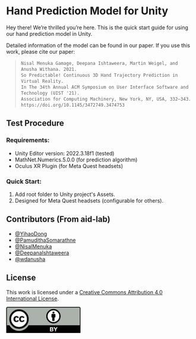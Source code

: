 # Hand Prediction Model for Unity

Hey there! We’re thrilled you’re here. This is the quick start guide for using our hand prediction model in Unity. 

Detailed information of the model can be found in our paper. If you use this work, please cite our paper:

> ```
> Nisal Menuka Gamage, Deepana Ishtaweera, Martin Weigel, and Anusha Withana. 2021.
> So Predictable! Continuous 3D Hand Trajectory Prediction in Virtual Reality.
> In The 34th Annual ACM Symposium on User Interface Software and Technology (UIST '21).
> Association for Computing Machinery, New York, NY, USA, 332–343.
> https://doi.org/10.1145/3472749.3474753
> ```

## Test Procedure

### Requirements:

- Unity Editor version: 2022.3.18f1 (tested)
- MathNet.Numerics.5.0.0 (for prediction algorithm)
- Oculus XR Plugin (for Meta Quest headsets)

### Quick Start:

1. Add root folder to Unity project's Assets.
2. Designed for Meta Quest headsets (configurable for others).

## Contributors (From aid-lab)

- [@YihaoDong](https://github.com/YihaoDong)
- [@PamudithaSomarathne](https://github.com/PamudithaSomarathne)
- [@NisalMenuka]()
- [@DeepanaIshtaweera](https://github.com/deepanaishtaweera)
- [@wdanusha](https://www.github.com/wdanusha)

## License

This work is licensed under a [Creative Commons Attribution 4.0 International License](https://creativecommons.org/licenses/by/4.0/).

<p align="left">
  <img src="Documentation/by.png" width="200" />
</p>
